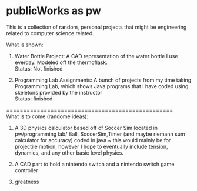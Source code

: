 # publicWorks as pw
This is a collection of random, personal projects that might be engineering related to computer science related.

What is shown:

1. Water Bottle Project: A CAD representation of the water bottle I use everday. Modeled off the thermoflask. <br />
Status: Not finished 

2. Programming Lab Assignments: A bunch of projects from my time taking Programming Lab, which shows Java programs that I have coded using skeletons provided by the instructor <br />
Status: finished

=================================================  <br />
What is to come (randome ideas):

1. A 3D physics calculator based off of Soccer Sim located in pw/programming lab/ Ball, SoccerSim,Timer (and maybe riemann sum calculator for accuracy) coded in java
 ~ this would mainly be for projectile motion, however I hope to eventually include tension, dynamics, and any other basic level physics.
 
2. A CAD part to hold a nintendo switch and a nintendo switch game controller

3. greatness

